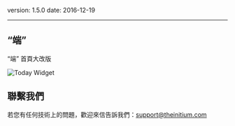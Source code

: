 version: 1.5.0
date: 2016-12-19

---

## “端”

“端” 首頁大改版

![Today Widget](./material_home.png)

## 聯繫我們

若您有任何技術上的問題，歡迎來信告訴我們：[support@theinitium.com](mailto:support@theinitium.com)